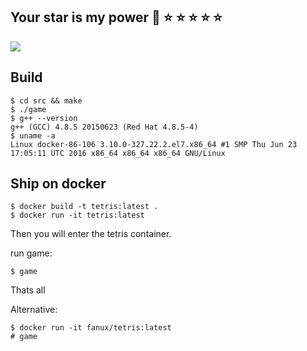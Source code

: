## Your star is my power :rocket: :star: :star: :star: :star: :star:
![](https://github.com/fanux/tetris/blob/master/img/tetris.png?raw=true)
## Build
```
$ cd src && make
$ ./game
$ g++ --version
g++ (GCC) 4.8.5 20150623 (Red Hat 4.8.5-4)
$ uname -a
Linux docker-86-106 3.10.0-327.22.2.el7.x86_64 #1 SMP Thu Jun 23 17:05:11 UTC 2016 x86_64 x86_64 x86_64 GNU/Linux
```
## Ship on docker
```
$ docker build -t tetris:latest .
$ docker run -it tetris:latest
```
Then you will enter the tetris container.

run game:
```
$ game
```
Thats all

Alternative:
```
$ docker run -it fanux/tetris:latest
# game
```
